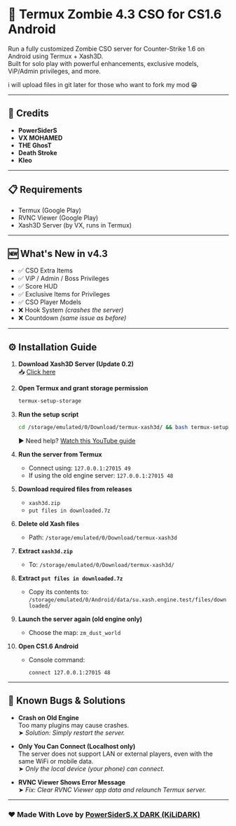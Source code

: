 # 🧟 Termux Zombie 4.3 CSO for CS1.6 Android

Run a fully customized Zombie CSO server for Counter-Strike 1.6 on Android using Termux + Xash3D.  
Built for solo play with powerful enhancements, exclusive models, ViP/Admin privileges, and more.

i will upload files in git later for those who want to fork my mod 😁

---

## 👤 Credits
- **PowerSiderS**
- **VX MOHAMED**
- **THE GhosT**
- **Death Stroke**
- **Kleo**

---

## 📋 Requirements
- Termux (Google Play)
- RVNC Viewer (Google Play)
- Xash3D Server (by VX, runs in Termux)

---

## 🆕 What's New in v4.3
- ✅ CSO Extra Items  
- ✅ ViP / Admin / Boss Privileges  
- ✅ Score HUD  
- ✅ Exclusive Items for Privileges  
- ✅ CSO Player Models  
- ❌ Hook System *(crashes the server)*  
- ❌ Countdown *(same issue as before)*

---

## ⚙️ Installation Guide

1. **Download Xash3D Server (Update 0.2)**  
   📥 [Click here](https://www.mediafire.com/file/z14w8h2snk056ot/update%5B0.2%5D.zip/file)

2. **Open Termux and grant storage permission**  
   ```bash
   termux-setup-storage
   ```

3. **Run the setup script**  
   ```bash
   cd /storage/emulated/0/Download/termux-xash3d/ && bash termux-setup.sh
   ```

   ▶️ Need help? [Watch this YouTube guide](https://youtu.be/Xkm5aSdNnlw?si=WHKaPY1K2CM3NJwD)

4. **Run the server from Termux**  
   - Connect using: `127.0.0.1:27015 49`  
   - If using the old engine server: `127.0.0.1:27015 48`

5. **Download required files from releases**  
   - `xash3d.zip`  
   - `put files in downloaded.7z`

6. **Delete old Xash files**  
   - Path: `/storage/emulated/0/Download/termux-xash3d`

7. **Extract `xash3d.zip`**  
   - To: `/storage/emulated/0/Download/termux-xash3d/`

8. **Extract `put files in downloaded.7z`**  
   - Copy its contents to: `/storage/emulated/0/Android/data/su.xash.engine.test/files/downloaded/`

9. **Launch the server again (old engine only)**  
   - Choose the map: `zm_dust_world`

10. **Open CS1.6 Android**  
    - Console command:  
      ```
      connect 127.0.0.1:27015 48
      ```

---

## 🐞 Known Bugs & Solutions

- **Crash on Old Engine**  
  Too many plugins may cause crashes.  
  ➤ *Solution: Simply restart the server.*

- **Only You Can Connect (Localhost only)**  
  The server does not support LAN or external players, even with the same WiFi or mobile data.  
  ➤ *Only the local device (your phone) can connect.*

- **RVNC Viewer Shows Error Message**  
  ➤ *Fix: Clear RVNC Viewer app data and relaunch Termux server.*

---

### ❤️ Made With Love by [PowerSiderS.X DARK (KiLiDARK)](https://www.youtube.com/@moha_kun)
